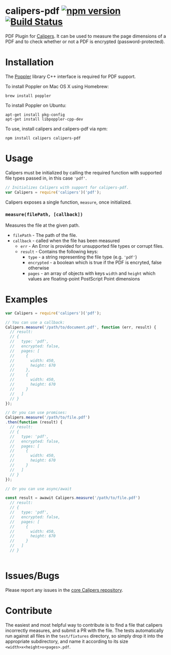 # calipers-pdf [![npm version](https://badge.fury.io/js/calipers-pdf.svg)](https://badge.fury.io/js/calipers-pdf) [![Build Status](https://github.com/calipersjs/calipers-pdf/actions/workflows/ci.yml/badge.svg)](https://github.com/calipersjs/calipers-pdf/actions)


PDF Plugin for [Calipers](https://github.com/calipersjs/calipers). It can be
used to measure the page dimensions of a PDF and to check whether or not a PDF
is encrypted (password-protected).

# Installation

The [Poppler](http://poppler.freedesktop.org/) library C++ interface is required for PDF support.

To install Poppler on Mac OS X using Homebrew:

```
brew install poppler
```

To install Poppler on Ubuntu:

```
apt-get install pkg-config
apt-get install libpoppler-cpp-dev
```

To use, install calipers and calipers-pdf via npm:

```
npm install calipers calipers-pdf
```

# Usage

Calipers must be initialized by calling the required function with supported
file types passed in, in this case `'pdf'`.

```javascript
// Initializes Calipers with support for calipers-pdf.
var Calipers = require('calipers')('pdf');
```

Calipers exposes a single function, `measure`, once initialized.

### `measure(filePath, [callback])`

Measures the file at the given path.
- `filePath` - The path of the file.
- `callback` - called when the file has been measured
  - `err` - An Error is provided for unsupported file types or corrupt files.
  - `result` - Contains the following keys:
    - `type` - a string representing the file type (e.g. `'pdf'`)
    - `encrypted` - a boolean which is true if the PDF is encryted, false otherwise
    - `pages` - an array of objects with keys `width` and `height` which values
      are floating-point PostScript Point dimensions

# Examples

```js
var Calipers = require('calipers')('pdf');

// You can use a callback:
Calipers.measure('/path/to/document.pdf', function (err, result) {
  // result:
  // {
  //   type: 'pdf',
  //   encrypted: false,
  //   pages: [
  //     {
  //       width: 450,
  //       height: 670
  //     },
  //     {
  //       width: 450,
  //       height: 670
  //     }
  //   ]
  // }
});

// Or you can use promises:
Calipers.measure('/path/to/file.pdf')
.then(function (result) {
  // result:
  // {
  //   type: 'pdf',
  //   encrypted: false,
  //   pages: [
  //     {
  //       width: 450,
  //       height: 670
  //     }
  //   ]
  // }
});

// Or you can use async/await

const result = awawit Calipers.measure('/path/to/file.pdf')
  // result:
  // {
  //   type: 'pdf',
  //   encrypted: false,
  //   pages: [
  //     {
  //       width: 450,
  //       height: 670
  //     }
  //   ]
  // }
  
```

# Issues/Bugs

Please report any issues in the [core Calipers repository](https://github.com/calipersjs/calipers/issues).

# Contribute

The easiest and most helpful way to contribute is to find a file that calipers incorrectly measures, and submit a PR with the file. The tests automatically run against all files in the `test/fixtures` directory, so simply drop it into the appropriate subdirectory, and name it according to its size `<width>x<height>x<pages>.pdf`.
